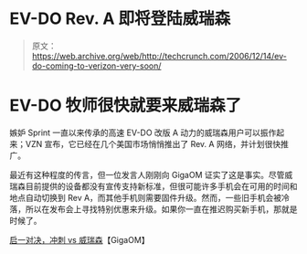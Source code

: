 # EV-DO Rev. A 即将登陆威瑞森

> 原文：<https://web.archive.org/web/http://techcrunch.com/2006/12/14/ev-do-coming-to-verizon-very-soon/>

# EV-DO 牧师很快就要来威瑞森了

嫉妒 Sprint 一直以来传承的高速 EV-DO 改版 A 动力的威瑞森用户可以振作起来；VZN 宣布，它已经在几个美国市场悄悄推出了 Rev. A 网络，并计划很快推广。

最近有这种程度的传言，但一位发言人刚刚向 GigaOM 证实了这是事实。尽管威瑞森目前提供的设备都没有宣传支持新标准，但很可能许多手机会在可用的时间和地点自动切换到 Rev A，而其他手机则需要固件升级。然而，一些旧手机会被冷落，所以在发布会上寻找特别优惠来升级。如果你一直在推迟购买新手机，那就是时候了。

[启一对决，冲刺 vs 威瑞森](https://web.archive.org/web/20130627205250/http://gigaom.com/2006/12/13/sprint-verizon-evdo-rev-a/)【GigaOM】